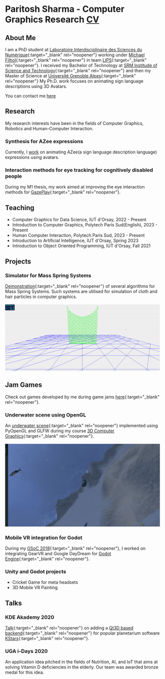 # Paritosh Sharma - Computer Graphics Research  [CV](./CV.pdf)


## About Me

I am a PhD student at [Laboratoire Interdisciplinaire des Sciences du Numérique](https://www.lisn.upsaclay.fr){:target="_blank" rel="noopener"} working under [Michael Filhol](https://www.lisn.upsaclay.fr/membres/filhol-michael/){:target="_blank" rel="noopener"} in team [LIPS](https://www.lisn.upsaclay.fr/research/research-departments/sciences-and-language-technologies/lips/?lang=en){:target="_blank" rel="noopener"}. 
I received my Bachelor of Technology at [SRM Institude of Science and Technology](https://www.srmist.edu.in){:target="_blank" rel="noopener"} and then my Master of Science at [Université Grenoble Alpes](https://mosig.imag.fr){:target="_blank" rel="noopener"}
My Ph.D. work focuses on animating sign language descriptions using 3D Avatars.

You can contact me [here](mailto:paritosh.sharma@universite-paris-saclay.fr)


## Research

My research interests have been in the fields of Computer Graphics, Robotics and Human-Computer Interaction.

### Synthesis for AZee expressions
Currently, I [work](https://phd.paritosh-sharma.com/) on animating AZee(a sign language description language) expressions using avatars.

### Interaction methods for eye tracking for cognitively disabled people
During my M1 thesis, my work aimed at improving the eye interaction methods for [GazePlay](https://gazeplay.github.io/GazePlay/){:target="_blank" rel="noopener"}.


## Teaching
- Computer Graphics for Data Science, IUT d'Orsay, 2022 - Present
- Introduction to Computer Graphics, Polytech Paris Sud(English), 2023 - Present
- Human Computer Interaction, Polytech Paris Sud, 2023 - Present
- Introduction to Artificial Intelligence, IUT d'Orsay, Spring 2023
- Introduction to Object Oriented Programming, IUT d'Orsay, Fall 2021

## Projects

### Simulator for Mass Spring Systems
[Demonstration](https://paritosh-sharma.com/mass-spring-simulator/){:target="_blank" rel="noopener"} of several algorithms for Mass Spring Systems. Such systems are utilised for simulation of cloth and hair particles in computer graphics.
\
\
![Mass Spring Demo](images/mass-spring.gif)

## Jam Games
Check out games developed by me during game jams [here](https://paritosh.itch.io/){:target="_blank" rel="noopener"}.

### Underwater scene using OpenGL
An [underwater scene](https://github.com/Paritosh97/underwater-opengl){:target="_blank" rel="noopener"} implemented using PyOpenGL and GLFW during my course [3D Computer Graphics](https://chamilo.grenoble-inp.fr/courses/ENSIMAG4MMG3D6/){:target="_blank" rel="noopener"}.
\
\
![Underwater Scene Demo](images/underwater.gif)

### Mobile VR integration for Godot
During my [GSoC 2018](http://paritosh-sharma.com/gsoc-2018/){:target="_blank" rel="noopener"}, I worked on integrating GearVR and Google DayDream for [Godot Engine](https://godotengine.org/){:target="_blank" rel="noopener"}.

### Unity and Godot projects
- Cricket Game for meta headsets
- 3D Mobile VR Painting


## Talks

### KDE Akademy 2020
[Talk](https://www.youtube.com/watch?v=-KXb1Vte940){:target="_blank" rel="noopener"} on adding a [Qt3D based backend](http://paritosh-sharma.com/gsoc-2020/){:target="_blank" rel="noopener"} for popular planetarium software [KStars](https://edu.kde.org/kstars/){:target="_blank" rel="noopener"}.

### UGA i-Days 2020
An application idea pitched in the fields of Nutrition, AI, and IoT that aims at solving Vitamin D deficiencies in the elderly. Our team was awarded bronze medal for this idea.